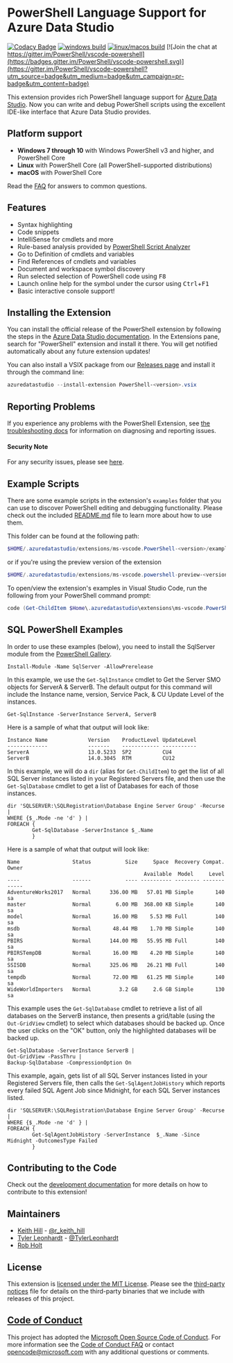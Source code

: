 # PowerShell Language Support for Azure Data Studio

[![Codacy Badge](https://api.codacy.com/project/badge/Grade/df06b9909e7442cebc1132bda0b8c0e3)](https://app.codacy.com/app/TylerLeonhardt/vscode-powershell?utm_source=github.com&utm_medium=referral&utm_content=PowerShell/vscode-powershell&utm_campaign=Badge_Grade_Dashboard)
[![windows build](https://img.shields.io/appveyor/ci/PowerShell/vscode-powershell/master.svg?label=windows+build)](https://ci.appveyor.com/project/PowerShell/vscode-powershell) [![linux/macos build](https://img.shields.io/travis/PowerShell/vscode-powershell/master.svg?label=linux/macos+build)](https://travis-ci.org/PowerShell/vscode-powershell) [![Join the chat at https://gitter.im/PowerShell/vscode-powershell](https://badges.gitter.im/PowerShell/vscode-powershell.svg)](https://gitter.im/PowerShell/vscode-powershell?utm_source=badge&utm_medium=badge&utm_campaign=pr-badge&utm_content=badge)

This extension provides rich PowerShell language support for [Azure Data Studio](github.com/Microsoft/azuredatastudio).
Now you can write and debug PowerShell scripts using the excellent IDE-like interface
that Azure Data Studio provides.

## Platform support

- **Windows 7 through 10** with Windows PowerShell v3 and higher, and PowerShell Core
- **Linux** with PowerShell Core (all PowerShell-supported distributions)
- **macOS** with PowerShell Core

Read the [FAQ](https://github.com/PowerShell/vscode-powershell/wiki/FAQ) for answers to common questions.

## Features

- Syntax highlighting
- Code snippets
- IntelliSense for cmdlets and more
- Rule-based analysis provided by [PowerShell Script Analyzer](http://github.com/PowerShell/PSScriptAnalyzer)
- Go to Definition of cmdlets and variables
- Find References of cmdlets and variables
- Document and workspace symbol discovery
- Run selected selection of PowerShell code using <kbd>F8</kbd>
- Launch online help for the symbol under the cursor using <kbd>Ctrl</kbd>+<kbd>F1</kbd>
- Basic interactive console support!

## Installing the Extension

You can install the official release of the PowerShell extension by following the steps
in the [Azure Data Studio documentation](docs.microsoft.com/en-us/sql/azure-data-studio/extensions).
In the Extensions pane, search for "PowerShell" extension and install it there.  You will
get notified automatically about any future extension updates!

You can also install a VSIX package from our [Releases page](https://github.com/PowerShell/vscode-powershell/releases) and install it through the command line:

```powershell
azuredatastudio --install-extension PowerShell-<version>.vsix
```

## Reporting Problems

If you experience any problems with the PowerShell Extension, see
[the troubleshooting docs](./docs/troubleshooting.md) for information
on diagnosing and reporting issues.

#### Security Note
For any security issues, please see [here](./docs/troubleshooting.md#note-on-security).

## Example Scripts

There are some example scripts in the extension's `examples` folder that you can
use to discover PowerShell editing and debugging functionality.  Please
check out the included [README.md](examples/README.md) file to learn more about
how to use them.

This folder can be found at the following path:

```powershell
$HOME/.azuredatastudio/extensions/ms-vscode.PowerShell-<version>/examples
```

or if you're using the preview version of the extension

 ```powershell
$HOME/.azuredatastudio/extensions/ms-vscode.powershell-preview-<version>/examples
```

To open/view the extension's examples in Visual Studio Code, run the following from your PowerShell command prompt:

```powershell
code (Get-ChildItem $Home\.azuredatastudio\extensions\ms-vscode.PowerShell-*\examples)[-1]
```

## SQL PowerShell Examples
In order to use these examples (below), you need to install the SqlServer module from the [PowerShell Gallery](https://www.powershellgallery.com/packages/SqlServer).

```
Install-Module -Name SqlServer -AllowPrerelease
```

In this example, we use the `Get-SqlInstance` cmdlet to Get the Server SMO objects for ServerA & ServerB.  The default output for this command will include the Instance name, version, Service Pack, & CU Update Level of the instances.

```
Get-SqlInstance -ServerInstance ServerA, ServerB
```

Here is a sample of what that output will look like:

```
Instance Name             Version    ProductLevel UpdateLevel
-------------             -------    ------------ -----------
ServerA                   13.0.5233  SP2          CU4
ServerB                   14.0.3045  RTM          CU12
```

In this example, we will do a `dir` (alias for `Get-ChildItem`) to get the list of all SQL Server instances listed in your Registered Servers file, and then use the `Get-SqlDatabase` cmdlet to get a list of Databases for each of those instances.

```
dir 'SQLSERVER:\SQLRegistration\Database Engine Server Group' -Recurse |
WHERE {$_.Mode -ne 'd' } |
FOREACH {
        Get-SqlDatabase -ServerInstance $_.Name
        }
```
Here is a sample of what that output will look like:
```
Name                 Status           Size     Space  Recovery Compat. Owner
                                            Available  Model     Level      
----                 ------           ---- ---------- -------- ------- -----
AdventureWorks2017   Normal      336.00 MB   57.01 MB Simple       140 sa   
master               Normal        6.00 MB  368.00 KB Simple       140 sa   
model                Normal       16.00 MB    5.53 MB Full         140 sa   
msdb                 Normal       48.44 MB    1.70 MB Simple       140 sa   
PBIRS                Normal      144.00 MB   55.95 MB Full         140 sa   
PBIRSTempDB          Normal       16.00 MB    4.20 MB Simple       140 sa   
SSISDB               Normal      325.06 MB   26.21 MB Full         140 sa   
tempdb               Normal       72.00 MB   61.25 MB Simple       140 sa   
WideWorldImporters   Normal         3.2 GB     2.6 GB Simple       130 sa   
```

This example uses the `Get-SqlDatabase` cmdlet to retrieve a list of all databases on the ServerB instance, then presents a grid/table (using the `Out-GridView` cmdlet) to select which databases should be backed up.  Once the user clicks on the "OK" button, only the highlighted databases will be backed up.

```
Get-SqlDatabase -ServerInstance ServerB |
Out-GridView -PassThru |
Backup-SqlDatabase -CompressionOption On
```

This example, again, gets list of all SQL Server instances listed in your Registered Servers file, then calls the `Get-SqlAgentJobHistory` which reports every failed SQL Agent Job since Midnight, for each SQL Server instances listed.

```
dir 'SQLSERVER:\SQLRegistration\Database Engine Server Group' -Recurse |
WHERE {$_.Mode -ne 'd' } |
FOREACH {
        Get-SqlAgentJobHistory -ServerInstance  $_.Name -Since Midnight -OutcomesType Failed
        }
```

## Contributing to the Code

Check out the [development documentation](docs/development.md) for more details
on how to contribute to this extension!

## Maintainers

- [Keith Hill](https://github.com/rkeithhill) - [@r_keith_hill](http://twitter.com/r_keith_hill)
- [Tyler Leonhardt](https://github.com/tylerl0706) - [@TylerLeonhardt](http://twitter.com/tylerleonhardt)
- [Rob Holt](https://github.com/rjmholt)

## License

This extension is [licensed under the MIT License](LICENSE.txt).  Please see the
[third-party notices](Third%20Party%20Notices.txt) file for details on the third-party
binaries that we include with releases of this project.

## [Code of Conduct][conduct-md]

This project has adopted the [Microsoft Open Source Code of Conduct][conduct-code].
For more information see the [Code of Conduct FAQ][conduct-FAQ] or contact [opencode@microsoft.com][conduct-email] with any additional questions or comments.

[conduct-code]: http://opensource.microsoft.com/codeofconduct/
[conduct-FAQ]: http://opensource.microsoft.com/codeofconduct/faq/
[conduct-email]: mailto:opencode@microsoft.com
[conduct-md]: https://github.com/PowerShell/vscode-powershell/blob/master/CODE_OF_CONDUCT.md
